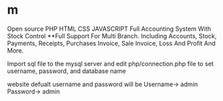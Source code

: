 # m
Open source PHP HTML CSS JAVASCRIPT Full Accounting System With Stock Control **Full Support For Multi Branch.
Including Accounts, Stock, Payments, Receipts, Purchases Invoice, Sale Invoice, Loss And Profit And More.

Import sql file to the mysql server and edit php/connection.php file to set username, password, and database name

website defualt username  and password will be 
Username-> admin
Password-> admin

